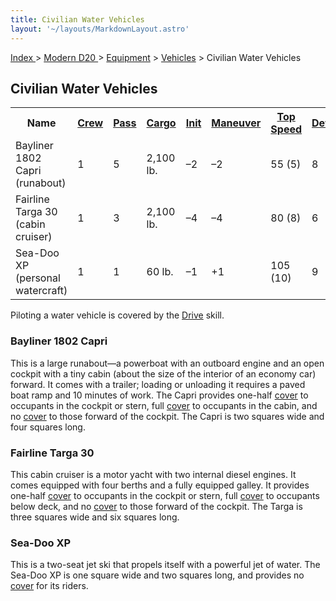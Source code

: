 ```yaml
---
title: Civilian Water Vehicles
layout: '~/layouts/MarkdownLayout.astro'
---
```


[ Index ](/) > [ Modern D20 ](/modern.d20.srd) > [Equipment](/modern.d20.srd/equipment) > [Vehicles](/modern.d20.srd/equipment/equipment.vehicles) > Civilian Water Vehicles

## Civilian Water Vehicles


<table> <tr> <th>Name</th> <th><a href="/modern.d20.srd/equipment/equipment.vehicles">Crew</a></th> <th><a href="/modern.d20.srd/equipment/equipment.vehicles">Pass</a></th> <th><a href="/modern.d20.srd/equipment/equipment.vehicles">Cargo</a></th> <th><a href="/modern.d20.srd/equipment/equipment.vehicles">Init</a></th> <th><a href="/modern.d20.srd/equipment/equipment.vehicles">Maneuver</a></th> <th><a href="/modern.d20.srd/equipment/equipment.vehicles">Top Speed</a></th> <th><a href="/modern.d20.srd/equipment/equipment.vehicles">Defense</a></th> <th><a href="/modern.d20.srd/equipment/equipment.vehicles">Hardness</a></th> <th><a href="/modern.d20.srd/equipment/equipment.vehicles">Hit Points</a></th> <th><a href="/modern.d20.srd/equipment/equipment.vehicles">Size</a></th> <th><a href="/modern.d20.srd/equipment/equipment.vehicles">Purchase DC</a></th> <th><a href="/modern.d20.srd/equipment/equipment.vehicles">Restriction</a></th> </tr> <tr><td> Bayliner 1802 Capri (runabout)</td><td> 1</td><td> 5</td><td> 2,100 lb.</td><td> –2</td><td> –2</td><td> 55 (5)</td><td> 8</td><td> 5</td><td> 28</td><td> H</td><td> 28</td><td> Lic (+1) </td></tr> <tr><td> Fairline Targa 30 (cabin cruiser)</td><td> 1</td><td> 3</td><td> 2,100 lb.</td><td> –4</td><td> –4</td><td> 80 (8)</td><td> 6</td><td> 5</td><td> 40</td><td> G</td><td> 32</td><td> Lic (+1) </td></tr> <tr><td> Sea-Doo XP (personal watercraft)</td><td> 1</td><td> 1</td><td> 60 lb.</td><td> –1</td><td> +1</td><td> 105 (10)</td><td> 9</td><td> 5</td><td> 22</td><td> L</td><td> 24</td><td> Lic (+1) </td></tr></table>


Piloting a water vehicle is covered by the
[Drive](/modern.d20.srd/skills/drive) skill.

### Bayliner 1802 Capri

This is a large runabout—a powerboat with an outboard engine and an open
cockpit with a tiny cabin (about the size of the interior of an economy car)
forward. It comes with a trailer; loading or unloading it requires a paved
boat ramp and 10 minutes of work. The Capri provides one-half
[cover](/modern.d20.srd/combat/cover) to occupants in the cockpit or stern,
full [cover](/modern.d20.srd/combat/cover) to occupants in the cabin, and no
[cover](/modern.d20.srd/combat/cover) to those forward of the cockpit. The
Capri is two squares wide and four squares long.

### Fairline Targa 30

This cabin cruiser is a motor yacht with two internal diesel engines. It comes
equipped with four berths and a fully equipped galley. It provides one-half
[cover](/modern.d20.srd/combat/cover) to occupants in the cockpit or stern,
full [cover](/modern.d20.srd/combat/cover) to occupants below deck, and no
[cover](/modern.d20.srd/combat/cover) to those forward of the cockpit. The
Targa is three squares wide and six squares long.

### Sea-Doo XP

This is a two-seat jet ski that propels itself with a powerful jet of water.
The Sea-Doo XP is one square wide and two squares long, and provides no
[cover](/modern.d20.srd/combat/cover) for its riders.

